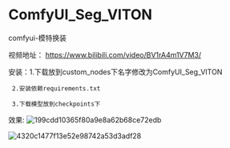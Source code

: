 # ComfyUI_Seg_VITON
comfyui-模特换装

视频地址： https://www.bilibili.com/video/BV1rA4m1V7M3/

安装：1.下载放到custom_nodes下名字修改为ComfyUI_Seg_VITON

     2.安装依赖requirements.txt 
     
     3.下载模型放到checkpoints下

效果:
![199cdd10365f80a9e8a62b68ce72edb](https://github.com/StartHua/ComfyUI_Seg_VITON/assets/22284244/0c084624-9974-48eb-993d-29d7de31c452)


![4320c1477f13e52e98742a53d3adf28](https://github.com/StartHua/ComfyUI_Seg_VITON/assets/22284244/45c2c6e7-2a6e-43a1-b03f-219355176e13)
